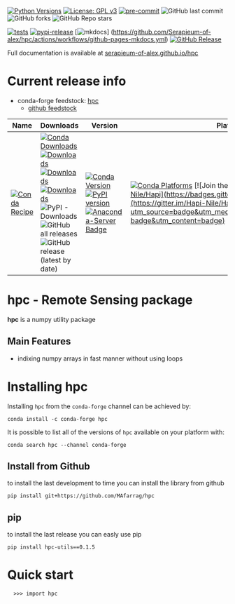 [![Python Versions](https://img.shields.io/pypi/pyversions/hpc.png)](https://img.shields.io/pypi/pyversions/hpc)
[![License: GPL v3](https://img.shields.io/badge/License-GPLv3-blue.svg)](https://www.gnu.org/licenses/gpl-3.0)
[![pre-commit](https://img.shields.io/badge/pre--commit-enabled-brightgreen?logo=pre-commit&logoColor=white)](https://github.com/pre-commit/pre-commit)
![GitHub last commit](https://img.shields.io/github/last-commit/Serapieum-of-alex/hpc)
![GitHub forks](https://img.shields.io/github/forks/Serapieum-of-alex/hpc?style=social)
![GitHub Repo stars](https://img.shields.io/github/stars/Serapieum-of-alex/hpc?style=social)

[![tests](https://github.com/Serapieum-of-alex/hpc/actions/workflows/tests.yml/badge.svg)](https://github.com/Serapieum-of-alex/hpc/actions/workflows/tests.yml)
[![pypi-release](https://github.com/Serapieum-of-alex/hpc/actions/workflows/pypi-release.yml/badge.svg)](https://github.com/Serapieum-of-alex/hpc/actions/workflows/pypi-release.yml)
[![mkdocs ](https://github.com/Serapieum-of-alex/hpc/actions/workflows/github-pages-mkdocs.yml/badge.svg)]
(https://github.com/Serapieum-of-alex/hpc/actions/workflows/github-pages-mkdocs.yml)
[![GitHub Release](https://github.com/Serapieum-of-alex/hpc/actions/workflows/create-release.yml/badge.svg)](https://github.com/Serapieum-of-alex/hpc/actions/workflows/create-release.yml)

Full documentation is available at [serapieum-of-alex.github.io/hpc](https://serapieum-of-alex.github.io/hpc//)

Current release info
====================
- conda-forge feedstock: [hpc](https://anaconda.org/conda-forge/hpc)
  - [github feedstock](https://github.com/conda-forge/hpc-feedstock)

| Name | Downloads                                                                                                                                                                                                                                                                                                                                                                                                                                                                                                                                                                                                                                                                            | Version | Platforms |
| --- |--------------------------------------------------------------------------------------------------------------------------------------------------------------------------------------------------------------------------------------------------------------------------------------------------------------------------------------------------------------------------------------------------------------------------------------------------------------------------------------------------------------------------------------------------------------------------------------------------------------------------------------------------------------------------------------| --- | --- |
| [![Conda Recipe](https://img.shields.io/badge/recipe-hpc-green.svg)](https://anaconda.org/conda-forge/hpc) | [![Conda Downloads](https://img.shields.io/conda/dn/conda-forge/hpc.svg)](https://anaconda.org/conda-forge/hpc) [![Downloads](https://pepy.tech/badge/hpc-utils)](https://pepy.tech/project/hpc) [![Downloads](https://pepy.tech/badge/hpc-utils/month)](https://pepy.tech/project/hpc)  [![Downloads](https://pepy.tech/badge/hpc-utils/week)](https://pepy.tech/project/hpc)  ![PyPI - Downloads](https://img.shields.io/pypi/dd/hpc-utils?color=blue&style=flat-square) ![GitHub all releases](https://img.shields.io/github/downloads/Serapieum-of-alex/hpc/total) ![GitHub release (latest by date)](https://img.shields.io/github/downloads/Serapieum-of-alex/hpc/0.1.4/total) | [![Conda Version](https://img.shields.io/conda/vn/conda-forge/hpc.svg)](https://anaconda.org/conda-forge/hpc) [![PyPI version](https://badge.fury.io/py/hpc.svg)](https://badge.fury.io/py/hpc) [![Anaconda-Server Badge](https://anaconda.org/conda-forge/hpc/badges/version.svg)](https://anaconda.org/conda-forge/hpc) | [![Conda Platforms](https://img.shields.io/conda/pn/conda-forge/hpc.svg)](https://anaconda.org/conda-forge/hpc) [![Join the chat at https://gitter.im/Hapi-Nile/Hapi](https://badges.gitter.im/Hapi-Nile/Hapi.svg)](https://gitter.im/Hapi-Nile/Hapi?utm_source=badge&utm_medium=badge&utm_campaign=pr-badge&utm_content=badge) |

hpc - Remote Sensing package
=====================================================================
**hpc** is a numpy utility package

Main Features
-------------
  - indixing numpy arrays in fast manner without using loops


Installing hpc
===============

Installing `hpc` from the `conda-forge` channel can be achieved by:

```
conda install -c conda-forge hpc
```

It is possible to list all of the versions of `hpc` available on your platform with:

```
conda search hpc --channel conda-forge
```

## Install from Github
to install the last development to time you can install the library from github
```
pip install git+https://github.com/MAfarrag/hpc
```

## pip
to install the last release you can easly use pip
```
pip install hpc-utils==0.1.5
```

Quick start
===========

```
  >>> import hpc
```
